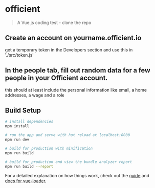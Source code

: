 # officient

> A Vue.js coding test - clone the repo

## Create an account on yourname.officient.io
get a temporary token in the Developers section and use this in './src/token.js'

## In the people tab, fill out random data for a few people in your Officient account.
this should at least include the personal information like email, a home addresses, a wage and a role

## Build Setup

``` bash
# install dependencies
npm install

# run the app and serve with hot reload at localhost:8080
npm run dev

# build for production with minification
npm run build

# build for production and view the bundle analyzer report
npm run build --report
```

For a detailed explanation on how things work, check out the [guide](http://vuejs-templates.github.io/webpack/) and [docs for vue-loader](http://vuejs.github.io/vue-loader).
